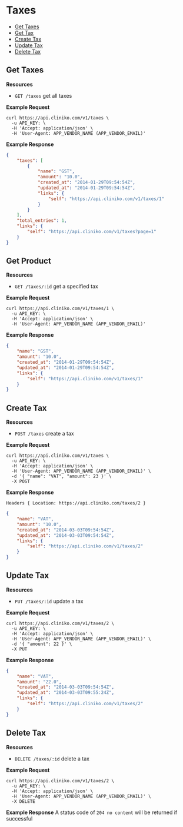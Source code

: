 Taxes
============
* [Get Taxes](#get-taxes "This will return all taxes.")
* [Get Tax](#get-tax "This will return a specified tax.")
* [Create Tax](#create-tax "This will create a tax.")
* [Update Tax](#update-tax "This will update a tax.")
* [Delete Tax](#delete-tax "This will delete a tax.")

Get Taxes
----------------

**Resources**
* ```GET /taxes``` get all taxes

**Example Request**
```shell
curl https://api.cliniko.com/v1/taxes \
  -u API_KEY: \
  -H 'Accept: application/json' \
  -H 'User-Agent: APP_VENDOR_NAME (APP_VENDOR_EMAIL)'
```

**Example Response**
```json
{
    "taxes": [
        {
            "name": "GST",
            "amount": "10.0",
            "created_at": "2014-01-29T09:54:54Z",
            "updated_at": "2014-01-29T09:54:54Z",
            "links": {
                "self": "https://api.cliniko.com/v1/taxes/1"
            }
        }
    ],
    "total_entries": 1,
    "links": {
        "self": "https://api.cliniko.com/v1/taxes?page=1"
    }
}
```

Get Product
------------

**Resources**
* ```GET /taxes/:id``` get a specified tax

**Example Request**
```shell
curl https://api.cliniko.com/v1/taxes/1 \
  -u API_KEY: \
  -H 'Accept: application/json' \
  -H 'User-Agent: APP_VENDOR_NAME (APP_VENDOR_EMAIL)'
```

**Example Response**
```json
{
    "name": "GST",
    "amount": "10.0",
    "created_at": "2014-01-29T09:54:54Z",
    "updated_at": "2014-01-29T09:54:54Z",
    "links": {
        "self": "https://api.cliniko.com/v1/taxes/1"
    }
}
```

Create Tax
----------------
**Resources**
* ```POST /taxes``` create a tax

**Example Request**
```shell
curl https://api.cliniko.com/v1/taxes \
  -u API_KEY: \
  -H 'Accept: application/json' \
  -H 'User-Agent: APP_VENDOR_NAME (APP_VENDOR_EMAIL)' \
  -d '{ "name": "VAT", "amount": 23 }' \
  -X POST
```
**Example Response**
```
Headers { Location: https://api.cliniko.com/taxes/2 }
```
```json
{
    "name": "VAT",
    "amount": "10.0",
    "created_at": "2014-03-03T09:54:54Z",
    "updated_at": "2014-03-03T09:54:54Z",
    "links": {
        "self": "https://api.cliniko.com/v1/taxes/2"
    }
}
```

Update Tax
----------------
**Resources**
* ```PUT /taxes/:id``` update a tax

**Example Request**
```shell
curl https://api.cliniko.com/v1/taxes/2 \
  -u API_KEY: \
  -H 'Accept: application/json' \
  -H 'User-Agent: APP_VENDOR_NAME (APP_VENDOR_EMAIL)' \
  -d '{ "amount": 22 }' \
  -X PUT
```
**Example Response**
```json
{
    "name": "VAT",
    "amount": "22.0",
    "created_at": "2014-03-03T09:54:54Z",
    "updated_at": "2014-03-03T09:55:24Z",
    "links": {
        "self": "https://api.cliniko.com/v1/taxes/2"
    }
}
```

Delete Tax
----------------
**Resources**
* ```DELETE /taxes/:id``` delete a tax

**Example Request**
```shell
curl https://api.cliniko.com/v1/taxes/2 \
  -u API_KEY: \
  -H 'Accept: application/json' \
  -H 'User-Agent: APP_VENDOR_NAME (APP_VENDOR_EMAIL)' \
  -X DELETE
```
**Example Response**
A status code of `204 no content` will be returned if successful


